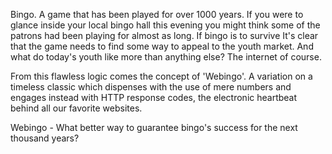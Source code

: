 Bingo. A game that has been played for over 1000 years. If you were to glance inside your local bingo hall this evening you might think some of the patrons had been playing for almost as long.  If bingo is to survive It's clear that the game needs to find some way to appeal to the youth market. And what do today's youth like more than anything else? The internet of course.

From this flawless logic comes the concept of 'Webingo'. A variation on a timeless classic which dispenses with the use of  mere numbers and engages instead with HTTP response codes, the electronic heartbeat behind all our favorite websites.

 Webingo - What better way to guarantee bingo's success for the next thousand years?  
